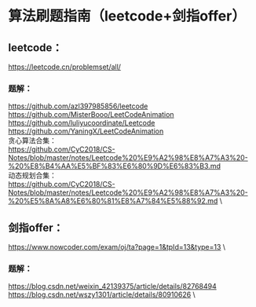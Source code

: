 # 算法刷题指南（leetcode+剑指offer）

## leetcode：
https://leetcode.cn/problemset/all/

### 题解：
https://github.com/azl397985856/leetcode \
https://github.com/MisterBooo/LeetCodeAnimation \
https://github.com/luliyucoordinate/Leetcode \
https://github.com/YaningX/LeetCodeAnimation \
贪心算法合集： \
https://github.com/CyC2018/CS-Notes/blob/master/notes/Leetcode%20%E9%A2%98%E8%A7%A3%20-%20%E8%B4%AA%E5%BF%83%E6%80%9D%E6%83%B3.md \
动态规划合集： \
https://github.com/CyC2018/CS-Notes/blob/master/notes/Leetcode%20%E9%A2%98%E8%A7%A3%20-%20%E5%8A%A8%E6%80%81%E8%A7%84%E5%88%92.md  \

## 剑指offer：
https://www.nowcoder.com/exam/oj/ta?page=1&tpId=13&type=13 \
### 题解： 
https://blog.csdn.net/weixin_42139375/article/details/82768494 \
https://blog.csdn.net/wszy1301/article/details/80910626 \
